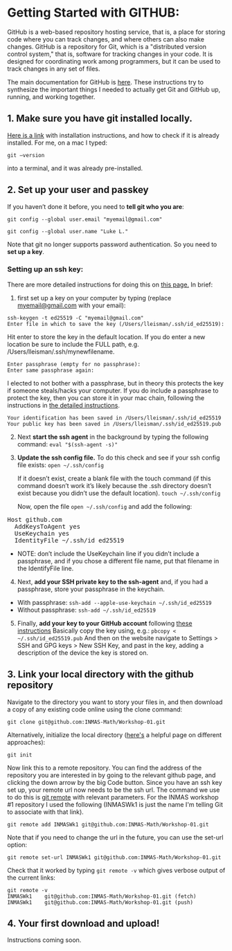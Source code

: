 # Getting Started with GITHUB:

GitHub is a web-based repository hosting service, that is, a place for storing code where you can track changes, and where others can also make changes. GitHub is a repository for Git, which is a  "distributed version control system," that is, software for tracking changes in your code. It is designed for coordinating work among programmers, but it can be used to track changes in any set of files. 

The main documentation for GitHub is [here](https://docs.github.com/en). These instructions try to synthesize the important things I needed to actually get Git and GitHub up, running, and working together. 

## 1. Make sure you have git installed locally. 
[Here is a link](https://git-scm.com/book/en/v2/Getting-Started-Installing-Git) with installation instructions, and how to check if it is already installed.
For me, on a mac I typed:

`git –version`

into a terminal, and it was already pre-installed.

## 2. Set up your user and passkey
If you haven’t done it before, you need to **tell git who you are**:

`git config --global user.email "myemail@gmail.com"`

`git config --global user.name "Luke L."`

Note that git no longer supports password authentication. So you need to **set up a key**. 
### Setting up an ssh key:
There are more detailed instructions for doing this on [this page.](https://docs.github.com/en/authentication/connecting-to-github-with-ssh/generating-a-new-ssh-key-and-adding-it-to-the-ssh-agent) 
In brief: 
1. first set up a key on your computer by typing (replace myemail@gmail.com with your email):
```
ssh-keygen -t ed25519 -C "myemail@gmail.com"
Enter file in which to save the key (/Users/lleisman/.ssh/id_ed25519):
```
  Hit enter to store the key in the default location. If you do enter a new location be sure to include the FULL path, e.g. /Users/lleisman/.ssh/mynewfilename.

```
Enter passphrase (empty for no passphrase): 
Enter same passphrase again:
```
  I elected to not bother with a passphrase, but in theory this protects the key if someone steals/hacks your computer. If you do include a passphrase to protect the key, then you can store it in your mac chain, following the instructions in [the detailed instructions](https://docs.github.com/en/authentication/connecting-to-github-with-ssh/generating-a-new-ssh-key-and-adding-it-to-the-ssh-agent).
```
Your identification has been saved in /Users/lleisman/.ssh/id_ed25519
Your public key has been saved in /Users/lleisman/.ssh/id_ed25519.pub
```
2. Next **start the ssh agent** in the background by typing the following command:
```eval "$(ssh-agent -s)"```

3. **Update the ssh config file.**
    To do this check and see if your ssh config file exists: 
```open ~/.ssh/config```

    If it doesn’t exist, create a blank file with the touch command (if this command doesn’t work it’s likely because the .ssh directory doesn’t exist because you didn’t use the default location).
```touch ~/.ssh/config```

   Now, open the file 
```open ~/.ssh/config```
  and add the following:
<pre>
Host github.com
  AddKeysToAgent yes
  UseKeychain yes
  IdentityFile ~/.ssh/id_ed25519
</pre>
  - NOTE: don’t include the UseKeychain line if you didn’t include a passphrase, and if you chose a different file name, put that filename in the IdentifyFile line.

4. Next, **add your SSH private key to the ssh-agent** and, if you had a passphrase, store your passphrase in the keychain.
- With passphrase:
`ssh-add --apple-use-keychain ~/.ssh/id_ed25519`
- Without passphrase:
`ssh-add ~/.ssh/id_ed25519`
5. Finally, **add your key to your GitHub account** following [these instructions](https://docs.github.com/en/authentication/connecting-to-github-with-ssh/adding-a-new-ssh-key-to-your-github-account) 
Basically copy the key using, e.g.:
`pbcopy < ~/.ssh/id_ed25519.pub`
And then on the website navigate to Settings > SSH and GPG keys > New SSH Key, and past in the key, adding a description of the device the key is stored on.

## 3. Link your local directory with the github repository

Navigate to the directory you want to story your files in, and then download a copy of any existing code online using the clone command:
```
git clone git@github.com:INMAS-Math/Workshop-01.git
```
Alternatively, initialize the local directory ([here's](https://stackoverflow.com/questions/3620633/what-is-the-difference-between-pull-and-clone-in-git) a helpful page on different approaches): 

`git init`

Now link this to a remote repository. You can find the address of the repository you are interested in by going to the relevant github page, and clicking the down arrow by the big Code button. Since you have an ssh key set up, your remote url now needs to be the ssh url. The command we use to do this is [git remote](https://articles.assembla.com/en/articles/1136998-how-to-add-a-new-remote-to-your-git-repo) with relevant parameters. For the INMAS workshop #1 repository I used the following (INMASWk1 is just the name I'm telling Git to associate with that link).

`git remote add INMASWk1 git@github.com:INMAS-Math/Workshop-01.git`

Note that if you need to change the url in the future, you can use the set-url option:

`git remote set-url INMASWk1 git@github.com:INMAS-Math/Workshop-01.git`

Check that it worked by typing `git remote -v` which gives verbose output of the current links:
```
git remote -v                                                        
INMASWk1	git@github.com:INMAS-Math/Workshop-01.git (fetch)
INMASWk1	git@github.com:INMAS-Math/Workshop-01.git (push)
```

## 4. Your first download and upload!

Instructions coming soon.
